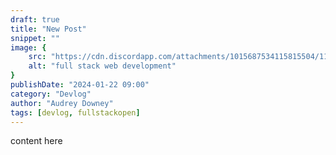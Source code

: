 ```yaml
---
draft: true
title: "New Post"
snippet: ""
image: {
    src: "https://cdn.discordapp.com/attachments/1015687534115815504/1197627394694070475/elvann_code_pen_tech_modern_vectorial_illustration_d2d38aa3-e07c-46ca-9358-44a27e0b30ae.png?ex=65bbf46d&is=65a97f6d&hm=40cede3503a3888a17b33cf847b28509828f4217fc78eb04dac202b2c1a83480&",
    alt: "full stack web development"
}
publishDate: "2024-01-22 09:00"
category: "Devlog"
author: "Audrey Downey"
tags: [devlog, fullstackopen]
---
```

 
content here